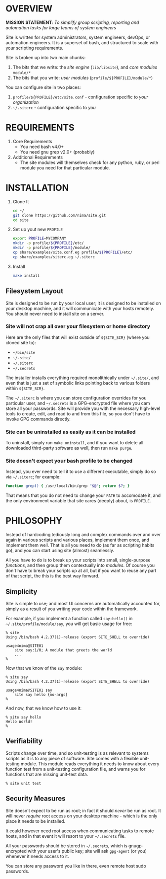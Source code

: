 # OVERVIEW
**MISSION STATEMENT**: _To simplify group scripting, reporting and automation tasks for large teams of system engineers_

Site is written for system administrators, system engineers, devOps, or automation engineers.  It is a superset of bash, and structured to scale with your scripting requirements.

Site is broken up into two main chunks:

1. The bits that we write: the *site engine* (`lib/libsite`), and *core modules* `module/*`
2. The bits that you write: *user modules* (`profile/${PROFILE}/module/*`)

You can configure site in two places:

1. `profile/${PROFILE}/etc/site.conf` - configuration specific to *your organization*
2. `~/.siterc` - configuration specific to *you*


# REQUIREMENTS

1. Core Requirements
    * You need bash v4.0+
    * You need gnu grep v2.0+ (probably)
2. Additional Requirements
    * The site modules will themselves check for any python, ruby, or perl module you need for that particular module.


# INSTALLATION

1. Clone It

    ```bash
    cd ~/
    git clone https://github.com/nima/site.git
    cd site
    ```
2. Set up yout new `PROFILE`

    ```bash
    export PROFILE=MYCOMPANY
    mkdir -p profile/${PROFILE}/etc/
    mkdir -p profile/${PROFILE}/module/
    cp share/examples/site.conf.eg profile/${PROFILE}/etc/
    cp share/examples/siterc.eg ~/.siterc
    ```
3. Install

    ```bash
    make install
    ```

## Filesystem Layout
Site is designed to be run by your local user; it is designed to be installed on your desktop machine, and it will communicate with your hosts remotely.  You should never need to install site on a server.

### Site will not crap all over your filesystem or home directory
Here are the only files that will exist outside of `${SITE_SCM}` (where you cloned site to):

* `~/bin/site`
* `~/.site/`
* `~/.siterc`
* `~/.secrets`

The installer installs everything required monolithically under `~/.site/`, and even that is just a set of symbolic links pointing back to various folders within `${SITE_SCM}`.

The `~/.siterc` is where you can store configuration overrides for you particular user, and `~/.secrets` is a GPG-encrypted file where you cam store all your passwords.  Site will provide you with the necessary high-level tools to create, edit, and read to and from this file, so you don't have to invoke GPG commands directly.

### Site can be uninstalled as easily as it can be installed
To uninstall, simply run `make uninstall`, and if you want to delete all downloaded third-party software as well, then run `make purge`.

### Site doesn't expect your bash profile to be changed
Instead, you ever need to tell it to use a different executable, simply do so via `~/.siterc`; for example:

```bash
function grep() { /usr/local/bin/grep "$@"; return $?; }
```
That means that you do not need to change your `PATH` to accomodate it, and the only environment variable that site cares (deeply) about, is `PROFILE`.


# PHILOSOPHY
Instead of hardcoding tediously long and complex commands over and over again in various scripts and various places, implement them once, and implement them well.  That is all you need to do (as far as scripting habits go), and you can start using site (almost) seamlessly.

All you have to do is to break up your scripts into small, single-purpose *functions*, and then group them contextually into *modules*.  Of course you don't have to break your scripts up at all, but if you want to reuse any part of that script, the this is the best way forward.

## Simplicity
Site is simple to use; and most UI concerns are automatically accounted for, simply as a result of you writing your code within the framework.

For example, if you implement a function called `say:hello()` in `~/.site/profile/module/say`, you will get basic usage for free:

```
% site
Using /bin/bash 4.2.37(1)-release (export SITE_SHELL to override)

usage4nima@SITE01
    site say:1/0; A module that greets the world
    ...
%
```

Now that we know of the `say` module:
```
% site say
Using /bin/bash 4.2.37(1)-release (export SITE_SHELL to override)

usage4nima@SITE01 say
    site say hello {no-args}
%
```

And now, that we know how to use it:
```
% site say hello
Hello World!
%
```

## Verifiability
Scripts change over time, and so unit-testing is as relevant to systems scripts as it is to any piece of software.  Site comes with a flexible unit-testing module. This module reads everything it needs to know about every function test from a unit-testing configuration file, and warns you for functions that are missing unit-test data.

```
% site unit test
```

## Security Measures
Site doesn't expect to be run as root; in fact it should _never_ be run as root.  It will never _require_ root access on your desktop machine - which is the only place it needs to be installed.

It could however need root access when communicating tasks to remote hosts, and in that event it will resort to your `~/.secrets` file.

All your passwords should be stored in `~/.secrets`, which is gnugp-encrypted with your user's public key; site will ask `gpg-agent` (or you) whenever it needs access to it.

You can store any password you like in there, even remote host sudo passwords.

